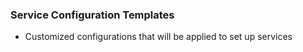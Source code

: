### Service Configuration Templates
* Customized configurations that will be applied to set up services

